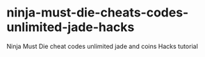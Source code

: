# ninja-must-die-cheats-codes-unlimited-jade-hacks
Ninja Must Die cheat codes unlimited jade and coins Hacks tutorial
